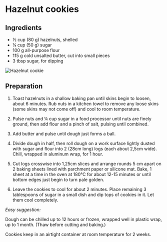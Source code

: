 # Hazelnut cookies

## Ingredients

- ½ cup (80 g) hazelnuts, shelled
- ¼ cup (50 g) sugar
- 100 g all-purpose flour
- 115 g cold unsalted butter, cut into small pieces
- 3 tbsp sugar, for dipping

![Hazelnut cookie](https://juliasalbum.com/wp-content/uploads/2013/12/11490985153_693e769a39_c-1.jpg)

## Preparation

1. Toast hazelnuts in a shallow baking pan until skins begin to loosen, about 6 minutes. Rub nuts in a kitchen towel to remove any loose skins (some skins may not come off) and cool to room temperature.

2. Pulse nuts and ¼ cup sugar in a food processor until nuts are finely ground, then add flour and a pinch of salt, pulsing until combined.

3. Add butter and pulse until dough just forms a ball.

4. Divide dough in half, then roll dough on a work surface lightly dusted with sugar and flour into 2 (28cm long) logs (each about 2,5cm wide). Chill, wrapped in aluminum wrap, for 1 hour.

5. Cut logs crosswise into 1,25cm slices and arrange rounds 5 cm apart on 2 baking sheets lined with parchment paper or silicone mat. Bake, 1 sheet at a time in the oven at 180°C for about 12-15 minutes or until bottom edges just begin to turn pale golden.

6. Leave the cookies to cool for about 2 minutes. Place remaining 3 tablespoons of sugar in a small dish and dip tops of cookies in it. Let them cool completely.

*Easy suggestion:*

Dough can be chilled up to 12 hours or frozen, wrapped well in plastic wrap, up to 1 month. (Thaw before cutting and baking.)

Cookies keep in an airtight container at room temperature for 2 weeks.
